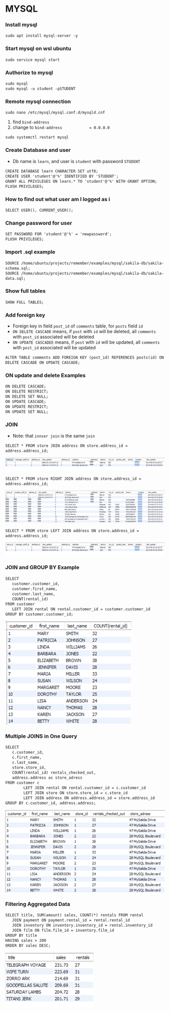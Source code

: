 # MYSQL

### Install mysql
```shell
sudo apt install mysql-server -y
 ```

### Start mysql on wsl ubuntu
```shell
sudo service mysql start
 ```

### Authorize to mysql
```shell
sudo mysql
sudo mysql -u student -pSTUDENT
 ```

### Remote mysql connection
```shell
sudo nano /etc/mysql/mysql.conf.d/mysqld.cnf
 ```
1) find `bind-address`
2) change to `bind-address            = 0.0.0.0`
 ```shell
sudo systemctl restart mysql
 ```

### Create Database and user
* Db name is `learn`, and user is `student` with password `STUDENT`
 ```mysql
CREATE DATABASE learn CHARACTER SET utf8;
CREATE USER 'student'@'%' IDENTIFIED BY 'STUDENT';
GRANT ALL PRIVILEGES ON learn.* TO 'student'@'%' WITH GRANT OPTION;
FLUSH PRIVILEGES;
 ```

### How to find out what user am I logged as i
 ```mysql
SELECT USER(), CURRENT_USER();
 ```

### Change password for user
 ```mysql
SET PASSWORD FOR 'student'@'%' = 'newpassword';
FLUSH PRIVILEGES;
 ```

### Import .sql example
 ```mysql
SOURCE /home/ubuntu/projects/remember/examples/mysql/sakila-db/sakila-schema.sql;
SOURCE /home/ubuntu/projects/remember/examples/mysql/sakila-db/sakila-data.sql;
 ```

### Show full tables
 ```mysql
 SHOW FULL TABLES;
 ```

### Add foreign key
* Foreign key in field `post_id` of `comments` table, for `posts` field `id`
* `ON DELETE CASCADE` means, if `post` with `id` will be deleted, all `comments` with `post_id` associated will be deleted 
* `ON UPDATE CASCADEE` means, if `post` with `id` will be updated, all `comments` with `post_id` associated will be updated 
 ```mysql
 ALTER TABLE comments ADD FOREIGN KEY (post_id) REFERENCES posts(id) ON DELETE CASCADE ON UPDATE CASCADE;
 ```

### ON update and delete Examples
 ```mysql
ON DELETE CASCADE;
ON DELETE RESTRICT;
ON DELETE SET NULL;
ON UPDATE CASCADE;
ON UPDATE RESTRICT;
ON UPDATE SET NULL;
 ```

### JOIN
* Note: that `innser join` is the same `join` 
 ```mysql
SELECT * FROM store JOIN address ON store.address_id = address.address_id;
 ```
<img alt="Simple Join Example" src=".\images\mysql_join.png" title="Join"/>

 ```mysql
SELECT * FROM store RIGHT JOIN address ON store.address_id = address.address_id;
 ```
<img alt="Simple Right Join Example" src=".\images\mysql_right_join.png" title="Join"/>

 ```mysql
SELECT * FROM store LEFT JOIN address ON store.address_id = address.address_id;
 ```
<img alt="Simple Left Join Example" src=".\images\mysql_left_join.png" title="Join"/>

### JOIN and GROUP BY Example
 ```mysql
SELECT 
    customer.customer_id, 
    customer.first_name, 
    customer.last_name, 
    COUNT(rental_id) 
FROM customer 
    LEFT JOIN rental ON rental.customer_id = customer.customer_id 
GROUP BY customer.customer_id;
 ```
<img alt="JOIN and GROUP BY Example" src=".\images\mysql_join_group_by.png" title="Join"/>

### Multiple JOINS in One Query
 ```mysql
SELECT
    c.customer_id,
    c.first_name,
    c.last_name,
    store.store_id,
    COUNT(rental_id) rentals_checked_out,
    address.address as store_adress
FROM customer c
         LEFT JOIN rental ON rental.customer_id = c.customer_id
         LEFT JOIN store ON store.store_id = c.store_id
         LEFT JOIN address ON address.address_id = store.address_id
GROUP BY c.customer_id, address.address;
 ```
<img alt="Multiple JOINS Example" src=".\images\mysql_multiple_joins.png" title="Join"/>

### Filtering Aggregated Data
 ```mysql
SELECT title, SUM(amount) sales, COUNT(*) rentals FROM rental
    JOIN payment ON payment.rental_id = rental.rental_id
    JOIN inventory ON inventory.inventory_id = rental.inventory_id
    JOIN film ON film.film_id = inventory.film_id
GROUP BY title
HAVING sales > 200
ORDER BY sales DESC;
 ```
<img alt="Multiple JOINS Example" src=".\images\mysql_filtering_aggregated_data.png" title="Join"/>
